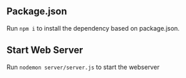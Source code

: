 ## Package.json

Run `npm i` to install the dependency based on package.json.

## Start Web Server

Run `nodemon server/server.js` to start the webserver
